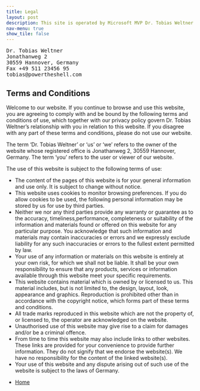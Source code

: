 ```yaml
---
title: Legal
layout: post
description: This site is operated by Microsoft MVP Dr. Tobias Weltner
nav-menu: true
show_tile: false
---
```


<div class="inner">

<pre>
Dr. Tobias Weltner
Jonathanweg 2
30559 Hannover, Germany
Fax +49 511 23456 95
tobias@powertheshell.com
</pre>

<h2>Terms and Conditions</h2>

<p>Welcome to our website. If you continue to browse and use this website, you are agreeing to comply
                with and be bound by the following terms and conditions of use, which together with our privacy
                policy govern Dr. Tobias Weltner’s relationship with you in relation to this website. If you    disagree with any part of these terms and conditions, please do not use our website.</p>
<p>The term ‘Dr. Tobias Weltner’ or ‘us’ or ‘we’ refers to the owner of the website whose registered office is Jonathanweg 2, 30559 Hannover, Germany. The term ‘you’ refers to the user or viewer of our website.</p>

<p>The use of this website is subject to the following terms of use:</p>

<ul>
  	<li>The content of the pages of this website is for your general information and use only. It is subject to change without notice.</li>
    <li>This website uses cookies to monitor browsing preferences. If you do allow cookies to be used, the following personal information may be stored by us for use by third parties.</li>
		<li>Neither we nor any third parties provide any warranty or guarantee as to the accuracy, timeliness,performance, completeness or suitability of the information and materials found or offered on this website for any particular purpose. You acknowledge that such information and materials may contain inaccuracies or errors and we expressly exclude liability for any such inaccuracies or errors to the fullest extent permitted by law.</li>
    <li>Your use of any information or materials on this website is entirely at your own risk, for which we shall not be liable. It shall be your own responsibility to ensure that any products, services or information available through this website meet your specific requirements.</li>
		<li>This website contains material which is owned by or licensed to us. This material includes, but is not limited to, the design, layout, look, appearance and graphics. Reproduction is prohibited other than in accordance with the copyright notice, which forms part of these terms and conditions.</li>
		<li>All trade marks reproduced in this website which are not the property of, or licensed to, the operator are acknowledged on the website.</li>
		<li>Unauthorised use of this website may give rise to a claim for damages and/or be a criminal offence.</li>
		<li>From time to time this website may also include links to other websites. These links are provided for your convenience to provide further information. They do not signify that we endorse the website(s). We have no responsibility for the content of the linked website(s).</li>
		<li>Your use of this website and any dispute arising out of such use of the website is subject to the laws of Germany.</li>
</ul>
		
<ul class="actions">
	<li><a href="/" class="button">Home</a></li>
</ul>
</div>